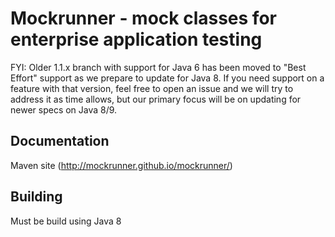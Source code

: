Mockrunner - mock classes for enterprise application testing
============================================================

FYI: Older 1.1.x branch with support for Java 6 has been moved to "Best Effort" support as we prepare to update for Java 8. If you need support on a feature with that version, feel free to open an issue and we will try to address it as time allows, but our primary focus will be on updating for newer specs on Java 8/9.

Documentation
-------------
Maven site (http://mockrunner.github.io/mockrunner/)

Building
--------
Must be build using Java 8